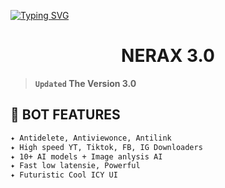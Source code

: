 <a href="https://git.io/typing-svg"><img src="https://readme-typing-svg.demolab.com?font=Black+Ops+One&size=100&pause=1000&color=pink&center=true&width=1000&height=200&lines=NERAX-BOT" alt="Typing SVG" /></a>
  </p>

<p align="center">
  <h1 align="center">NERAX 3.0</h1>
</p>

> **`Updated` The Version 3.0**

## 🌟 BOT FEATURES

```bash
✦ Antidelete, Antiviewonce, Antilink
✦ High speed YT, Tiktok, FB, IG Downloaders
✦ 10+ AI models + Image anlysis AI
✦ Fast low latensie, Powerful
✦ Futuristic Cool ICY UI
```
